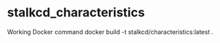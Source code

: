# stalkcd_characteristics

####
Working Docker command
docker build -t stalkcd/characteristics:latest .

